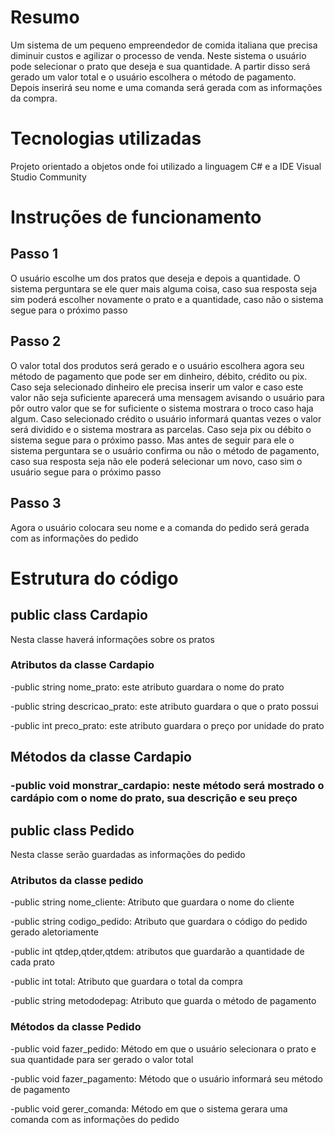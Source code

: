 <h1>Resumo</h1> 

<p>Um sistema de um pequeno empreendedor de comida italiana que precisa diminuir custos e agilizar o processo de venda. Neste sistema o usuário pode selecionar o prato que deseja e sua quantidade. A partir disso será gerado um valor total e o usuário escolhera o método de pagamento. Depois inserirá seu nome e uma comanda será gerada com as informações da compra. </p> 

<h1>Tecnologias utilizadas</h1> 

<p>Projeto orientado a objetos onde foi utilizado a linguagem C# e a IDE Visual Studio Community</p> 

<h1>Instruções de funcionamento</h1> 

<h2>Passo 1</h2> 

<p>O usuário escolhe um dos pratos que deseja e depois a quantidade. O sistema perguntara se ele quer mais alguma coisa, caso sua resposta seja sim poderá escolher novamente o prato e a quantidade, caso não o sistema segue para o próximo passo</p> 

<h2>Passo 2</h2> 

<p>O valor total dos produtos será gerado e o usuário escolhera agora seu método de pagamento que pode ser em dinheiro, débito, crédito ou pix. Caso seja selecionado dinheiro ele precisa inserir um valor e caso este valor não seja suficiente aparecerá uma mensagem avisando o usuário para pôr outro valor que se for suficiente o sistema mostrara o troco caso haja algum. Caso selecionado crédito o usuário informará quantas vezes o valor será dividido e o sistema mostrara as parcelas. Caso seja pix ou débito o sistema segue para o próximo passo. Mas antes de seguir para ele o sistema perguntara se o usuário confirma ou não o método de pagamento, caso sua resposta seja não ele poderá selecionar um novo, caso sim o usuário segue para o próximo passo</p> 

<h2>Passo 3</h2> 

<p>Agora o usuário colocara seu nome e a comanda do pedido será gerada com as informações do pedido</p> 

<h1>Estrutura do código</h1> 

<h2>public class Cardapio</h2> 

<p>Nesta classe haverá informações sobre os pratos</p> 

<h3>Atributos da classe Cardapio</h3> 

<p>-public string nome_prato: este atributo guardara o nome do prato </p> 

<p>-public string descricao_prato: este atributo guardara o que o prato possui</p> 

<p>-public int preco_prato: este atributo guardara o preço por unidade do prato</p> 

<h2>Métodos da classe Cardapio</h2> 

<h3>-public void monstrar_cardapio: neste método será mostrado o cardápio com o nome do prato, sua descrição e seu preço</h3> 

<h2>public class Pedido</h2> 

<p>Nesta classe serão guardadas as informações do pedido</p> 

<h3>Atributos da classe pedido</h3> 

<p>-public string nome_cliente: Atributo que guardara o nome do cliente</p> 

<p>-public string codigo_pedido: Atributo que guardara o código do pedido gerado aletoriamente</p> 

<p>-public int qtdep,qtder,qtdem: atributos que guardarão a quantidade de cada prato</p> 

<p>-public int total: Atributo que guardara o total da compra</p> 

<P>-public string metododepag: Atributo que guarda o método de pagamento</P> 

<h3>Métodos da classe Pedido</h3> 

<p>-public void fazer_pedido: Método em que o usuário selecionara o prato e sua quantidade para ser gerado o valor total</p> 

<p>-public void fazer_pagamento: Método que o usuário informará seu método de pagamento</p> 

<P>-public void gerer_comanda: Método em que o sistema gerara uma comanda com as informações do pedido</P> 

  
